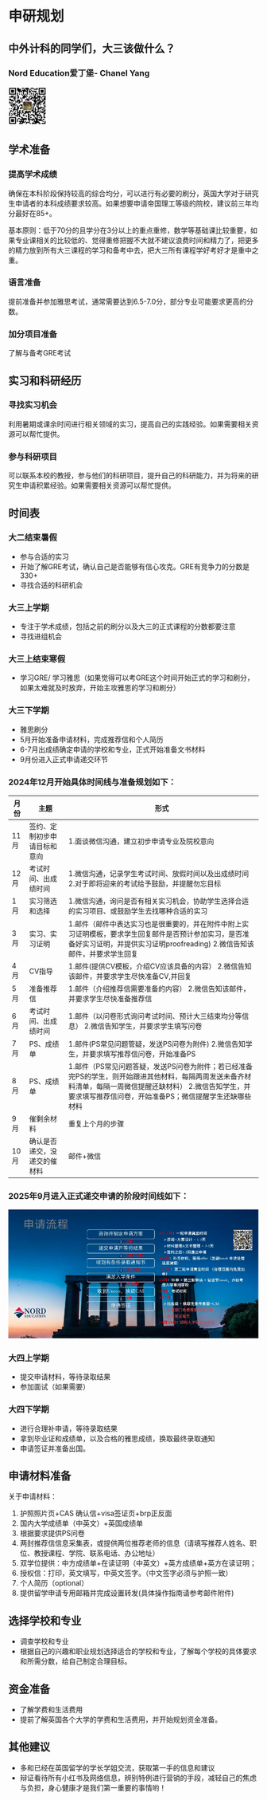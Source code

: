 # 申研规划

## 中外计科的同学们，大三该做什么？

### Nord Education爱丁堡- Chanel Yang

<img src="fig/sy1.jpg" style="zoom: 50%;" />

## 学术准备

### 提高学术成绩

确保在本科阶段保持较高的综合均分，可以进行有必要的刷分，英国大学对于研究生申请者的本科成绩要求较高。如果想要申请帝国理工等级的院校，建议前三年均分最好在85+。

基本原则：低于70分的且学分在3分以上的重点重修，数学等基础课比较重要，如果专业课相关的比较低的、觉得重修把握不大就不建议浪费时间和精力了，把更多的精力放到所有大三课程的学习和备考中去，把大三所有课程学好考好才是重中之重。

### 语言准备

提前准备并参加雅思考试，通常需要达到6.5-7.0分，部分专业可能要求更高的分数。

### 加分项目准备

了解与备考GRE考试

## 实习和科研经历

### 寻找实习机会

利用暑期或课余时间进行相关领域的实习，提高自己的实践经验。如果需要相关资源可以帮忙提供。

### 参与科研项目

可以联系本校的教授，参与他们的科研项目，提升自己的科研能力，并为将来的研究生申请积累经验。如果需要相关资源可以帮忙提供。

## 时间表

### 大二结束暑假

- 参与合适的实习
- 开始了解GRE考试，确认自己是否能够有信心攻克。GRE有竞争力的分数是330+
- 寻找合适的科研机会

### 大三上学期

- 专注于学术成绩，包括之前的刷分以及大三的正式课程的分数都要注意
- 寻找进组机会

### 大三上结束寒假

- 学习GRE/ 学习雅思（如果觉得可以考GRE这个时间开始正式的学习和刷分，如果太难就及时放弃，开始主攻雅思的学习和刷分）

### 大三下学期

- 雅思刷分
- 5月开始准备申请材料，完成推荐信和个人简历
- 6-7月出成绩确定申请的学校和专业，正式开始准备文书材料
- 9月份进入正式申请递交环节

### 2024年12月开始具体时间线与准备规划如下：

| 月份 | 主题                         | 形式                                                         |
| ---- | ---------------------------- | ------------------------------------------------------------ |
| 11月 | 签约、定制初步申请目标和意向 | 1.面谈微信沟通，建立初步申请专业及院校意向                   |
| 12月 | 考试时间、出成绩时间         | 1.微信沟通，记录学生考试时间、放假时间以及出成绩时间 2.对于即将迎来的考试给予鼓励，并提醒勿忘目标 |
| 1月  | 实习筛选和选择               | 1.微信沟通，询问是否有相关实习机会，协助学生选择合适的实习项目、或鼓励学生去找哪种合适的实习 |
| 3月  | 实习、实习证明               | 1.邮件（邮件中表达实习也是很重要的，并在附件中附上实习证明模板，要求学生回复邮件是否预计参加实习，是否准备好实习证明，并提供实习证明proofreading) 2.微信告知该邮件，并要求学生回复 |
| 4月  | CV指导                       | 1.邮件(提供CV模板，介绍CV应该具备的内容） 2.微信告知该邮件，并要求学生尽快准备CV,并回复 |
| 5月  | 准备推荐信                   | 1.邮件（介绍推荐信需要准备的内容） 2.微信告知该邮件，并要求学生尽快准备推荐信 |
| 6月  | 考试时间、出成绩时间         | 1.邮件（以问卷形式询问考试时间、预计大三结束均分等信息） 2.微信告知学生，并要求学生填写问卷 |
| 7月  | PS、成绩单                   | 1.邮件(PS常见问题管疑，发送PS问卷为附件) 2.微信告知学生，并要求填写推荐信问卷，开始准备PS |
| 8月  | PS、成绩单                   | 1.邮件（PS常见问题答疑，发送PS问卷为附件；若已经准备完PS的学生，则开始跟进其他材料，每隔两周发送未备齐材料清单，每隔一周微信提醒还缺材料） 2.微信告知学生，并要求填写推荐信问卷，开始准备PS；微信提醒学生还缺哪些材料 |
| 9月  | 催剩余材料                   | 重复上个月的步骤                                             |
| 10月 | 确认是否递交，没递交的催材料 | 邮件+微信                                                    |

### 2025年9月进入正式递交申请的阶段时间线如下：

<img src="fig/sy2.png" style="zoom: 100%;" />

### 大四上学期

- 提交申请材料，等待录取结果
- 参加面试（如果需要）

### 大四下学期

- 进行合理补申请，等待录取结果
- 拿到毕业证和成绩单，以及合格的雅思成绩，换取最终录取通知
- 申请签证并准备出国。

## 申请材料准备

关于申请材料：

1. 护照照片页+CAS 确认信+visa签证页+brp正反面
2. 国内大学成绩单（中英文）+英国成绩单
3. 根据要求提供PS问卷
4. 两封推荐信信息采集表，或提供两位推荐老师的信息（请填写推荐人姓名、职位、教授课程、学院、联系电话、办公地址）
5. 双学位提供：中方成绩单+在读证明（中英文）+英方成绩单+英方在读证明；
6. 授权信：打印，英文填写，中英文签字。（中文签字必须与护照一致）
7. 个人简历（optional）
8. 提供留学申请专用邮箱并完成设置转发(具体操作指南请参考邮件附件)

## 选择学校和专业

- 调查学校和专业
- 根据自己的兴趣和职业规划选择适合的学校和专业，了解每个学校的具体要求和所需分数，给自己制定合理目标。

## 资金准备

- 了解学费和生活费用
- 提前了解英国各个大学的学费和生活费用，并开始规划资金准备。

## 其他建议
   
- 多和已经在英国留学的学长学姐交流，获取第一手的信息和建议
- 辩证看待所有小红书及网络信息，辨别特例进行营销的手段，减轻自己的焦虑与负担，身心健康才是我们第一重要的事情哟！
